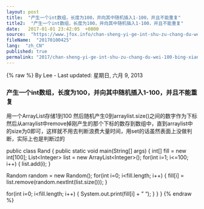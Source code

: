 ```yaml
---
layout: post
title:  "产生一个int数组，长度为100，并向其中随机插入1-100，并且不能重复"
title2:  "产生一个int数组，长度为100，并向其中随机插入1-100，并且不能重复"
date:   2017-01-01 23:42:05  +0800
source:  "https://www.jfox.info/chan-sheng-yi-ge-int-shu-zu-chang-du-wei-100-bing-xiang-qi-zhong-sui-ji-cha-ru-1-100-bing-qie-bu-neng-chong-fu.html"
fileName:  "20170100425"
lang:  "zh_CN"
published: true
permalink: "2017/chan-sheng-yi-ge-int-shu-zu-chang-du-wei-100-bing-xiang-qi-zhong-sui-ji-cha-ru-1-100-bing-qie-bu-neng-chong-fu.html"
---
```

{% raw %}
By Lee - Last updated: 星期日, 六月 9, 2013

### 产生一个int数组，长度为100，并向其中随机插入1-100，并且不能重复

用一个ArrayList存储1到100
然后随机产生0到arraylist.size()之间的数字作为下标
然后从arraylist中remove掉刚产生的那个下标的数存到数组中，直到arraylist中的size为0即可，这样就不用去判断浪费大量时间，用set的话虽然表面上没做判断，实际上也是判断过的

public class Rand {
public static void main(String[] args) {
int[] fill = new int[100];
List&lt;Integer&gt; list = new ArrayList&lt;Integer&gt;();
for(int i=1; i&lt;=100; i++) {
list.add(i);
}

Random random = new Random();
for(int i=0; i&lt;fill.length; i++) {
fill[i] = list.remove(random.nextInt(list.size()));
}

for(int i=0; i&lt;fill.length; i++) {
System.out.print(fill[i] + ” “);
}
}
}
{% endraw %}